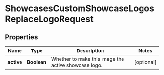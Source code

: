 

# ShowcasesCustomShowcaseLogosReplaceLogoRequest


## Properties

| Name | Type | Description | Notes |
|------------ | ------------- | ------------- | -------------|
|**active** | **Boolean** | Whether to make this image the active showcase logo. |  [optional] |



